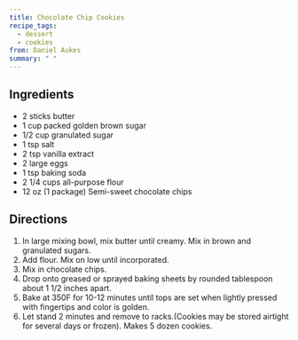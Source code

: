 ```yaml
---
title: Chocolate Chip Cookies
recipe_tags:
  - dessert
  - cookies
from: Daniel Aukes
summary: " "
---
```



## Ingredients

-   2 sticks butter
-   1 cup packed golden brown sugar
-   1/2 cup granulated sugar
-   1 tsp salt
-   2 tsp vanilla extract
-   2 large eggs
-   1 tsp baking soda
-   2 1/4 cups all-purpose flour
-   12 oz (1 package) Semi-sweet chocolate chips

## Directions

1.  In large mixing bowl, mix butter until creamy. Mix in brown and granulated sugars.
2.  Add flour. Mix on low until incorporated.
3.  Mix in chocolate chips.
4.  Drop onto greased or sprayed baking sheets by rounded tablespoon about 1 1/2 inches apart.
5.  Bake at 350F for 10-12 minutes until tops are set when lightly pressed with fingertips and color is golden.
6.  Let stand 2 minutes and remove to racks.(Cookies may be stored airtight for several days or frozen). Makes 5 dozen cookies.
